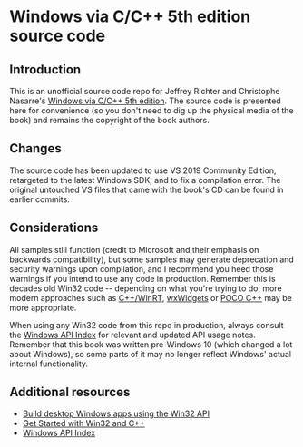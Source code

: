 # Windows via C/C++ 5th edition source code

## Introduction

This is an unofficial source code repo for Jeffrey Richter and Christophe Nasarre's [Windows via C/C++ 5th edition](https://www.amazon.com/Windows-via-softcover-Developer-Reference/dp/0735663777). The source code is presented here for convenience (so you don't need to dig up the physical media of the book) and remains the copyright of the book authors.

## Changes

The source code has been updated to use VS 2019 Community Edition, retargeted to the latest Windows SDK, and to fix a compilation error. The original untouched VS files that came with the book's CD can be found in earlier commits. 

## Considerations

All samples still function (credit to Microsoft and their emphasis on backwards compatibility), but some samples may generate deprecation and security warnings upon compilation, and I recommend you heed those warnings if you intend to use any code in production. Remember this is decades old Win32 code -- depending on what you're trying to do, more modern approaches such as [C++/WinRT](https://docs.microsoft.com/en-us/archive/msdn-magazine/2017/january/c-introducing-c-winrt), [wxWidgets](https://www.wxwidgets.org/) or [POCO C++](https://pocoproject.org/) may be more appropriate.

When using any Win32 code from this repo in production, always consult the [Windows API Index](https://docs.microsoft.com/en-us/windows/win32/apiindex/windows-api-list) for relevant and updated API usage notes. Remember that this book was written pre-Windows 10 (which changed a lot about Windows), so some parts of it may no longer reflect Windows' actual internal functionality.

## Additional resources

* [Build desktop Windows apps using the Win32 API](https://docs.microsoft.com/en-us/windows/win32/)
* [Get Started with Win32 and C++](https://docs.microsoft.com/en-us/windows/win32/learnwin32/learn-to-program-for-windows)
* [Windows API Index](https://docs.microsoft.com/en-us/windows/win32/apiindex/windows-api-list)

